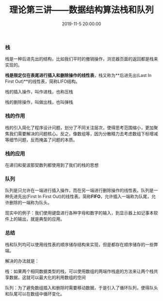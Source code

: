 ﻿---
title: 理论第三讲——数据结构算法栈和队列
id: 6
date: 2019-11-5 20:00:00
tags: 数据结构与算法

comment: true
---

### 栈

栈是一种后进先出的结构，比如我们平时的撤销操作，浏览器页面的返回都是栈来实现的。

**栈是限定仅在表尾进行插入和删除操作的线性表**，栈又称为**后进先出(Last In First Out)**的线性表，简称LIFO结构。

栈的插入操作，叫作进栈，也称压栈

栈的删除操作，叫做出栈，也叫弹栈

<!----more---->

### 栈的作用

栈的引入简化了程序设计问题，划分了不同关注层次，使得思考范围缩小，更加聚焦我们需要解决的问题核心。反之，像数组等，因为分散精力去考虑数组下标增减等细节问题，反而掩盖了问题的本质。

### 栈的应用

在递归和斐波那契数列都使用到了我们的栈的思想

### 队列

队列是只允许在一端进行插入操作，而在另一端进行删除操作的线性表。队列是一种先进先出(First In First Out)的线性表。简称**FIFO**，允许插入一端称为队尾，允许删除的一端称为队头。

现实中的例子：我们使用键盘进行各种字母和数字的输入，到显示器上如记事本软件上的输出，就是典型的应用。

### 总结

栈和队列均可以使用线性表的顺序储存结构来实现，但是都存在顺序储存的一些弊端。

解决的办法就是：

栈：如果两个相同数据类型的栈，可以使用数组的两端作栈底的方法来让两个栈共享数据，这就可以最大化的利用数组的空间

队列：为了避免数组插入和删除时需要移动数据，于是引入了循环队列，使得队头和队尾可以在数组中循环变化。